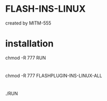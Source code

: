 # FLASH-INS-LINUX
created by MITM-555
# installation
chmod -R 777 RUN
#
chmod -R 777 FLASHPLUGIN-INS-LINUX-ALL
#
./RUN

